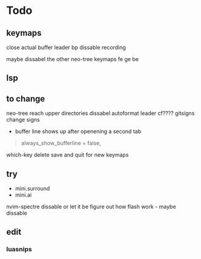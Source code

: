 # Todo

## keymaps

close actual buffer leader bp
dissable recording

maybe dissabel the other neo-tree keymaps fe ge be

## lsp

## to change

neo-tree reach upper directories
dissabel autoformat leader cf????
gitsigns change signs

- buffer line shows up after openening a second tab

> always_show_bufferline = false,

which-key delete save and quit for new keymaps

## try

- mini.surround
- mini.ai

nvim-spectre dissable or let it be
figure out how flash work - maybe dissable


## edit
### luasnips
